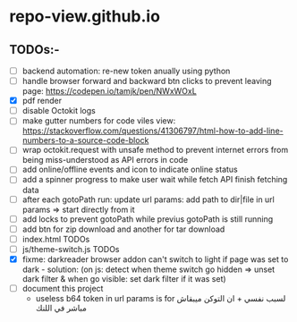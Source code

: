 # repo-view.github.io

## TODOs:-

- [ ] backend automation: re-new token anually using python
- [ ] handle browser forward and backward btn clicks to prevent leaving page: https://codepen.io/tamjk/pen/NWxWOxL
- [x] pdf render
- [ ] disable Octokit logs
- [ ] make gutter numbers for code viles view: https://stackoverflow.com/questions/41306797/html-how-to-add-line-numbers-to-a-source-code-block
- [ ] wrap octokit.request with unsafe method to prevent internet errors from being miss-understood as API errors in code
- [ ] add online/offline events and icon to indicate online status
- [ ] add a spinner progress to make user wait while fetch API finish fetching data
- [ ] after each gotoPath run: update url params: add path to dir|file in url params => start directly from it
- [ ] add locks to prevent gotoPath while previus gotoPath is still running
- [ ] add btn for zip download and another for tar download
- [ ] index.html TODOs
- [ ] js/theme-switch.js TODOs
- [x] fixme: darkreader browser addon can't switch to light if page was set to dark
        - solution: (on js: detect when theme switch go hidden => unset dark filter & when go visible: set dark filter if it was set)
- [ ] document this project
    - useless b64 token in url params is for لسبب نفسي + ان التوكن ميبقاش مباشر في اللنك
